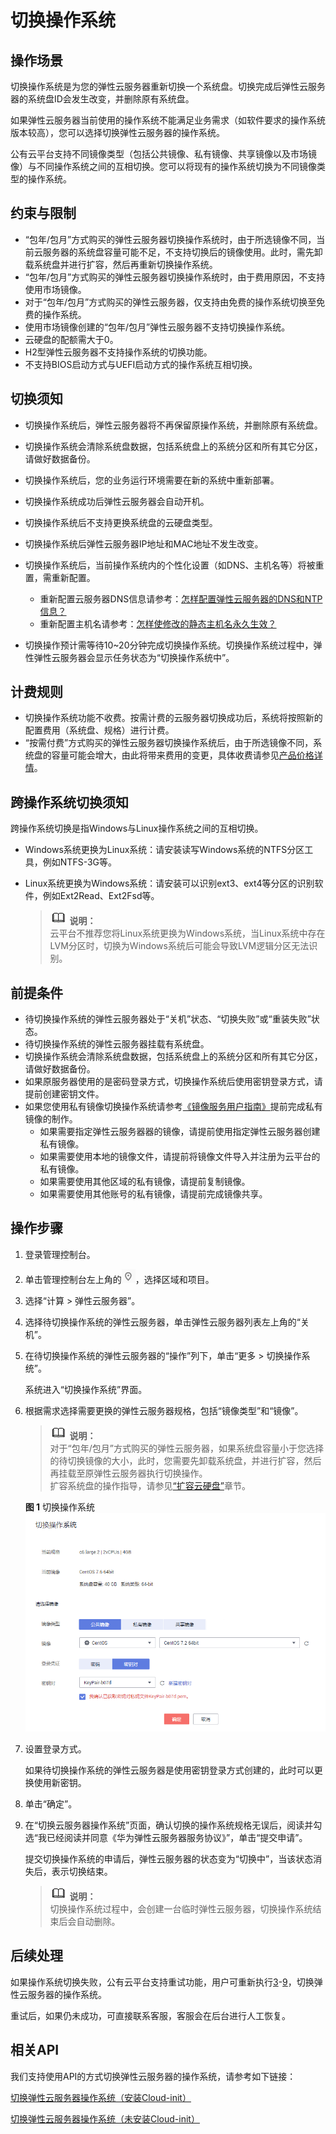 # 切换操作系统<a name="ZH-CN_TOPIC_0031523135"></a>

## 操作场景<a name="section44633721195915"></a>

切换操作系统是为您的弹性云服务器重新切换一个系统盘。切换完成后弹性云服务器的系统盘ID会发生改变，并删除原有系统盘。

如果弹性云服务器当前使用的操作系统不能满足业务需求（如软件要求的操作系统版本较高），您可以选择切换弹性云服务器的操作系统。

公有云平台支持不同镜像类型（包括公共镜像、私有镜像、共享镜像以及市场镜像）与不同操作系统之间的互相切换。您可以将现有的操作系统切换为不同镜像类型的操作系统。

## 约束与限制<a name="section21723173114530"></a>

-   “包年/包月”方式购买的弹性云服务器切换操作系统时，由于所选镜像不同，当前云服务器的系统盘容量可能不足，不支持切换后的镜像使用。此时，需先卸载系统盘并进行扩容，然后再重新切换操作系统。
-   “包年/包月”方式购买的弹性云服务器切换操作系统时，由于费用原因，不支持使用市场镜像。
-   对于“包年/包月”方式购买的弹性云服务器，仅支持由免费的操作系统切换至免费的操作系统。
-   使用市场镜像创建的“包年/包月”弹性云服务器不支持切换操作系统。
-   云硬盘的配额需大于0。
-   H2型弹性云服务器不支持操作系统的切换功能。
-   不支持BIOS启动方式与UEFI启动方式的操作系统互相切换。

## 切换须知<a name="section34193483165818"></a>

-   切换操作系统后，弹性云服务器将不再保留原操作系统，并删除原有系统盘。
-   切换操作系统会清除系统盘数据，包括系统盘上的系统分区和所有其它分区，请做好数据备份。
-   切换操作系统后，您的业务运行环境需要在新的系统中重新部署。
-   切换操作系统成功后弹性云服务器会自动开机。
-   切换操作系统后不支持更换系统盘的云硬盘类型。
-   切换操作系统后弹性云服务器IP地址和MAC地址不发生改变。
-   切换操作系统后，当前操作系统内的个性化设置（如DNS、主机名等）将被重置，需重新配置。
    -   重新配置云服务器DNS信息请参考：[怎样配置弹性云服务器的DNS和NTP信息？](https://support.huaweicloud.com/ecs_faq/zh-cn_topic_0074825901.html)
    -   重新配置主机名请参考：[怎样使修改的静态主机名永久生效？](https://support.huaweicloud.com/ecs_faq/zh-cn_topic_0050735736.html)

-   切换操作预计需等待10\~20分钟完成切换操作系统。切换操作系统过程中，弹性弹性云服务器会显示任务状态为“切换操作系统中”。


## 计费规则<a name="section1338042418274"></a>

-   切换操作系统功能不收费。按需计费的云服务器切换成功后，系统将按照新的配置费用（系统盘、规格）进行计费。
-   “按需付费”方式购买的弹性云服务器切换操作系统后，由于所选镜像不同，系统盘的容量可能会增大，由此将带来费用的变更，具体收费请参见[产品价格详情](https://support.huaweicloud.com/pro_price/index.html)。

## 跨操作系统切换须知<a name="section1852122261012"></a>

跨操作系统切换是指Windows与Linux操作系统之间的互相切换。

-   Windows系统更换为Linux系统：请安装读写Windows系统的NTFS分区工具，例如NTFS-3G等。
-   Linux系统更换为Windows系统：请安装可以识别ext3、ext4等分区的识别软件，例如Ext2Read、Ext2Fsd等。

    >![](public_sys-resources/icon-note.gif) **说明：**   
    >云平台不推荐您将Linux系统更换为Windows系统，当Linux系统中存在LVM分区时，切换为Windows系统后可能会导致LVM逻辑分区无法识别。  


## 前提条件<a name="section10065433195938"></a>

-   待切换操作系统的弹性云服务器处于“关机”状态、“切换失败”或“重装失败”状态。
-   待切换操作系统的弹性云服务器挂载有系统盘。
-   切换操作系统会清除系统盘数据，包括系统盘上的系统分区和所有其它分区，请做好数据备份。
-   如果原服务器使用的是密码登录方式，切换操作系统后使用密钥登录方式，请提前创建密钥文件。
-   如果您使用私有镜像切换操作系统请参考[《镜像服务用户指南》](https://support.huaweicloud.com/usermanual-ims/zh-cn_topic_0013901628.html)提前完成私有镜像的制作。
    -   如果需要指定弹性云服务器器的镜像，请提前使用指定弹性云服务器创建私有镜像。
    -   如果需要使用本地的镜像文件，请提前将镜像文件导入并注册为云平台的私有镜像。
    -   如果需要使用其他区域的私有镜像，请提前复制镜像。
    -   如果需要使用其他账号的私有镜像，请提前完成镜像共享。


## 操作步骤<a name="section208284422018"></a>

1.  登录管理控制台。
2.  单击管理控制台左上角的![](figures/icon-region.png)，选择区域和项目。
3.  <a name="zh-cn_topic_0031523135_zh-cn_topic_0024911405_li45082966143628"></a>选择“计算 \> 弹性云服务器”。
4.  选择待切换操作系统的弹性云服务器，单击弹性云服务器列表左上角的“关机”。
5.  在待切换操作系统的弹性云服务器的“操作”列下，单击“更多 \> 切换操作系统”。

    系统进入“切换操作系统”界面。

6.  根据需求选择需要更换的弹性云服务器规格，包括“镜像类型”和“镜像”。

    >![](public_sys-resources/icon-note.gif) **说明：**   
    >对于“包年/包月”方式购买的弹性云服务器，如果系统盘容量小于您选择的待切换镜像的大小，此时，您需要先卸载系统盘，并进行扩容，然后再挂载至原弹性云服务器执行切换操作。  
    >扩容系统盘的操作指导，请参见[“扩容云硬盘”](https://support.huaweicloud.com/usermanual-evs/evs_01_0006.html)章节。  

    **图 1**  切换操作系统<a name="fig109191710155311"></a>  
    ![](figures/切换操作系统.png "切换操作系统")

7.  设置登录方式。

    如果待切换操作系统的弹性云服务器是使用密钥登录方式创建的，此时可以更换使用新密钥。

8.  单击“确定”。
9.  <a name="zh-cn_topic_0031523135_zh-cn_topic_0024911405_li45992498111556"></a>在“切换云服务器操作系统”页面，确认切换的操作系统规格无误后，阅读并勾选“我已经阅读并同意《华为弹性云服务器服务协议》”，单击“提交申请”。

    提交切换操作系统的申请后，弹性云服务器的状态变为“切换中”，当该状态消失后，表示切换结束。

    >![](public_sys-resources/icon-note.gif) **说明：**   
    >切换操作系统过程中，会创建一台临时弹性云服务器，切换操作系统结束后会自动删除。  


## 后续处理<a name="section6296573110114"></a>

如果操作系统切换失败，公有云平台支持重试功能，用户可重新执行[3](#zh-cn_topic_0031523135_zh-cn_topic_0024911405_li45082966143628)-[9](#zh-cn_topic_0031523135_zh-cn_topic_0024911405_li45992498111556)，切换弹性云服务器的操作系统。

重试后，如果仍未成功，可直接联系客服，客服会在后台进行人工恢复。

## 相关API<a name="section1844416201554"></a>

我们支持使用API的方式切换弹性云服务器的操作系统，请参考如下链接：

[切换弹性云服务器操作系统（安装Cloud-init）](https://support.huaweicloud.com/api-ecs/zh-cn_topic_0067876971.html)

[切换弹性云服务器操作系统（未安装Cloud-init）](https://support.huaweicloud.com/api-ecs/zh-cn_topic_0077841586.html)

